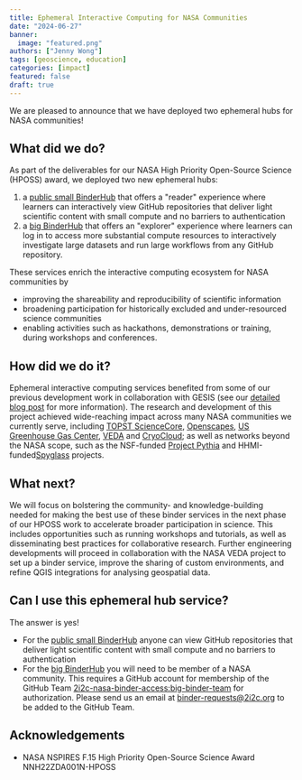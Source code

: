 ```yaml
---
title: Ephemeral Interactive Computing for NASA Communities
date: "2024-06-27"
banner:
  image: "featured.png"
authors: ["Jenny Wong"]
tags: [geoscience, education]
categories: [impact]
featured: false
draft: true
---
```


We are pleased to announce that we have deployed two ephemeral hubs for NASA communities!

## What did we do?

As part of the deliverables for our NASA High Priority Open-Source Science (HPOSS) award, we deployed two new ephemeral hubs:

1. a [public small BinderHub](https://binder.opensci.2i2c.cloud/) that offers a "reader" experience where learners can interactively view GitHub repositories that deliver light scientific content with small compute and no barriers to authentication
1. a [big BinderHub](https://hub.big.binder.opensci.2i2c.cloud/) that offers an "explorer" experience where learners can log in to access more substantial compute resources to interactively investigate large datasets and run large workflows from any GitHub repository.

These services enrich the interactive computing ecosystem for NASA communities by

- improving the shareability and reproducibility of scientific information
- broadening participation for historically excluded and under-resourced science communities
- enabling activities such as hackathons, demonstrations or training, during workshops and conferences.

## How did we do it?

Ephemeral interactive computing services benefited from some of our previous development work in collaboration with GESIS (see our [detailed blog post](/blog/2024/jupyterhub-binderhub-gesis/index) for more information). The research and development of this project achieved wide-reaching impact across many NASA communities we currently serve, including [TOPST ScienceCore](https://www.nasa.gov/centers-and-facilities/marshall/nasa-boosts-open-science-through-innovative-training/), [Openscapes](/blog/2024/openscapes-sbg-workshop), [US Greenhouse Gas Center](/blog/2024/ghg-summer-school), [VEDA](https://www.earthdata.nasa.gov/esds/veda) and [CryoCloud](https://cryointhecloud.com/); as well as networks beyond the NASA scope, such as the NSF-funded [Project Pythia](https://projectpythia.org/) and HHMI-funded[Spyglass](https://lorenfranklab.github.io/spyglass/latest/) projects.

## What next?

We will focus on bolstering the community- and knowledge-building needed for making the best use of these binder services in the next phase of our HPOSS work to accelerate broader participation in science. This includes opportunities such as running workshops and tutorials, as well as disseminating best practices for collaborative research. Further engineering developments will proceed in collaboration with the NASA VEDA project to set up a binder service, improve the sharing of custom environments, and refine QGIS integrations for analysing geospatial data.

## Can I use this ephemeral hub service?

The answer is yes!

- For the [public small BinderHub](https://binder.opensci.2i2c.cloud/) anyone can view GitHub repositories that deliver light scientific content with small compute and no barriers to authentication
- For the [big BinderHub](https://hub.big.binder.opensci.2i2c.cloud/) you will need to be member of a NASA community. This requires a GitHub account for membership of the GitHub Team [2i2c-nasa-binder-access:big-binder-team](https://github.com/orgs/2i2c-nasa-binder-access/teams/big-binder-team) for authorization. Please send us an email at [binder-requests@2i2c.org](mailto:binder-requests@2i2c.org) to be added to the GitHub Team.

## Acknowledgements

- NASA NSPIRES F.15 High Priority Open-Source Science Award NNH22ZDA001N-HPOSS
